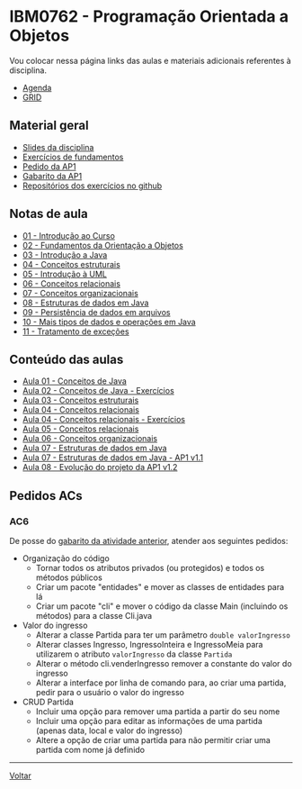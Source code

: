 # IBM0762 - Programação Orientada a Objetos

Vou colocar nessa página links das aulas e materiais adicionais referentes à disciplina.

* [Agenda](agenda.md)
* [GRID](grid.md)

## Material geral

* [Slides da disciplina](/./assets/poo/slides.pdf)
* [Exercícios de fundamentos](./exercicios/001-exercicios_fixacao.md)
* [Pedido da AP1](./pedido_ap1.md)
* [Gabarito da AP1](https://replit.com/@victor0machado/java-20231-ap1)
* [Repositórios dos exercícios no github](https://github.com/victor0machado/POO-2023.1)

## Notas de aula

* [01 - Introdução ao Curso](./notas_aula/001-intro_curso.md)
* [02 - Fundamentos da Orientação a Objetos](./notas_aula/002-fundamentos_oo.md)
* [03 - Introdução a Java](./notas_aula/003-intro_java.md)
* [04 - Conceitos estruturais](./notas_aula/004-conceitos_estruturais.md)
* [05 - Introdução à UML](./notas_aula/005-intro_uml.md)
* [06 - Conceitos relacionais](./notas_aula/006-conceitos_relacionais.md)
* [07 - Conceitos organizacionais](./notas_aula/007-conceitos_oganizacionais.md)
* [08 - Estruturas de dados em Java](./notas_aula/008-estruturas_dados.md)
* [09 - Persistência de dados em arquivos](./notas_aula/009-persistencia_dados.md)
* [10 - Mais tipos de dados e operações em Java](./notas_aula/010-mais_dados_operacoes.md)
* [11 - Tratamento de exceções](./notas_aula/011-erros_excecoes.md)

## Conteúdo das aulas

* [Aula 01 - Conceitos de Java](https://replit.com/@victor0machado/java-20231-aula01#Main.java)
* [Aula 02 - Conceitos de Java - Exercícios](https://replit.com/@victor0machado/java-20231-aula02#Main.java)
* [Aula 03 - Conceitos estruturais](https://replit.com/@victor0machado/java-20231-aula03#Main.java)
* [Aula 04 - Conceitos relacionais](https://replit.com/@victor0machado/java-20231-aula04#Main.java)
* [Aula 04 - Conceitos relacionais - Exercícios](https://replit.com/@victor0machado/java-20231-aula04-exercicio#Main.java)
* [Aula 05 - Conceitos relacionais](https://replit.com/@victor0machado/java-20231-aula05#Main.java)
* [Aula 06 - Conceitos organizacionais](https://replit.com/@victor0machado/java-20231-aula06#Main.java)
* [Aula 07 - Estruturas de dados em Java](https://replit.com/@victor0machado/java-20231-aula07#Main.java)
* [Aula 07 - Estruturas de dados em Java - AP1 v1.1](https://replit.com/@victor0machado/java-20231-aula07-ap1v11)
* [Aula 08 - Evolução do projeto da AP1 v1.2](https://replit.com/@victor0machado/java-20231-aula08-ap1v12)

## Pedidos ACs

### AC6

De posse do [gabarito da atividade anterior](https://replit.com/@victor0machado/java-20231-aula07-ap1v11), atender aos seguintes pedidos:

* Organização do código
  * Tornar todos os atributos privados (ou protegidos) e todos os métodos públicos
  * Criar um pacote "entidades" e mover as classes de entidades para lá
  * Criar um pacote "cli" e mover o código da classe Main (incluindo os métodos) para a classe Cli.java
* Valor do ingresso
  * Alterar a classe Partida para ter um parâmetro `double valorIngresso`
  * Alterar classes Ingresso, IngressoInteira e IngressoMeia para utilizarem o atributo `valorIngresso` da classe `Partida`
  * Alterar o método cli.venderIngresso remover a constante do valor do ingresso
  * Alterar a interface por linha de comando para, ao criar uma partida, pedir para o usuário o valor do ingresso
* CRUD Partida
  * Incluir uma opção para remover uma partida a partir do seu nome
  * Incluir uma opção para editar as informações de uma partida (apenas data, local e valor do ingresso)
  * Altere a opção de criar uma partida para não permitir criar uma partida com nome já definido

---

[Voltar](https://victor0machado.github.io/)
